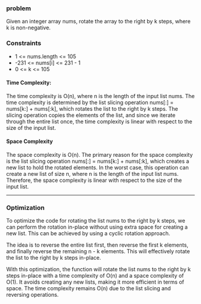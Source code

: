 ### problem

Given an integer array nums, rotate the array to the right by k steps, where k is non-negative.

 ### Constraints

- 1 <= nums.length <= 105
- -231 <= nums[i] <= 231 - 1
- 0 <= k <= 105

 #### Time Complexity:
The time complexity is O(n), where n is the length of the input list nums. The time complexity is determined by the list slicing operation nums[:] = nums[k:] + nums[:k], which rotates the list to the right by k steps. The slicing operation copies the elements of the list, and since we iterate through the entire list once, the time complexity is linear with respect to the size of the input list.

#### Space Complexity
The space complexity is O(n). The primary reason for the space complexity is the list slicing operation nums[:] = nums[k:] + nums[:k], which creates a new list to hold the rotated elements. In the worst case, this operation can create a new list of size n, where n is the length of the input list nums. Therefore, the space complexity is linear with respect to the size of the input list.

____
### Optimization

To optimize the code for rotating the list nums to the right by k steps, we can perform the rotation in-place without using extra space for creating a new list. This can be achieved by using a cyclic rotation approach.

The idea is to reverse the entire list first, then reverse the first k elements, and finally reverse the remaining n - k elements. This will effectively rotate the list to the right by k steps in-place.

With this optimization, the function will rotate the list nums to the right by k steps in-place with a time complexity of O(n) and a space complexity of O(1). It avoids creating any new lists, making it more efficient in terms of space. The time complexity remains O(n) due to the list slicing and reversing operations.






